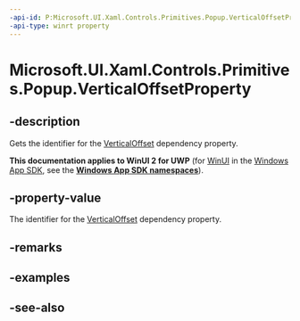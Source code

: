 ```yaml
---
-api-id: P:Microsoft.UI.Xaml.Controls.Primitives.Popup.VerticalOffsetProperty
-api-type: winrt property
---
```


<!-- Property syntax
public Windows.UI.Xaml.DependencyProperty VerticalOffsetProperty { get; }
-->

# Microsoft.UI.Xaml.Controls.Primitives.Popup.VerticalOffsetProperty

## -description
Gets the identifier for the [VerticalOffset](popup_verticaloffset.md) dependency property.

**This documentation applies to WinUI 2 for UWP** (for [WinUI](/windows/apps/winui/winui3/) in the [Windows App SDK](/windows/apps/windows-app-sdk/), see the **[Windows App SDK namespaces](/windows/windows-app-sdk/api/winrt/)**).

## -property-value
The identifier for the [VerticalOffset](popup_verticaloffset.md) dependency property.

## -remarks

## -examples

## -see-also
